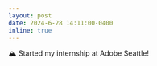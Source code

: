 ```yaml
---
layout: post
date: 2024-6-28 14:11:00-0400
inline: true
---
```


🏔️ Started my internship at Adobe Seattle!
